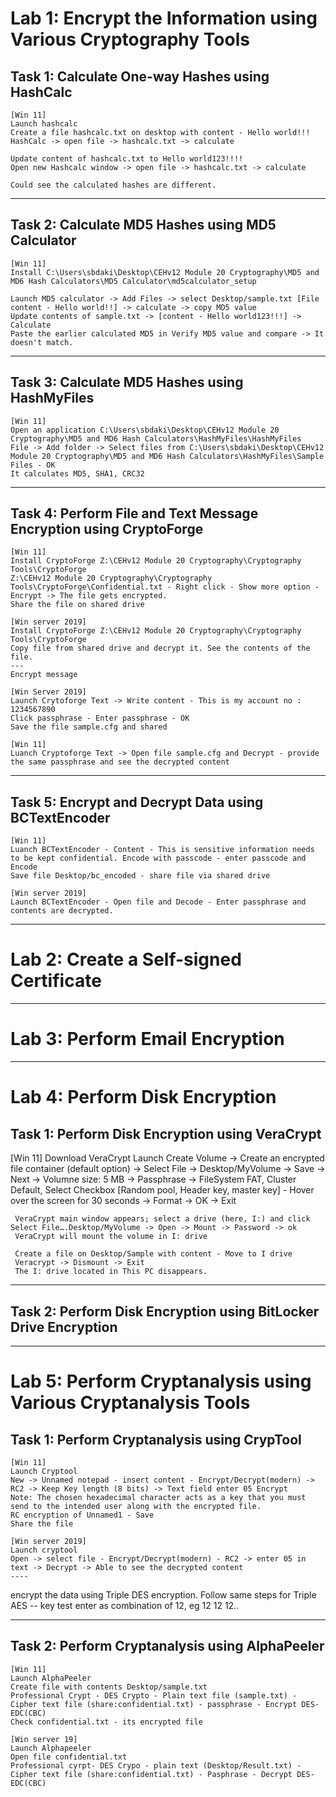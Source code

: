 # Lab 1: Encrypt the Information using Various Cryptography Tools

## Task 1: Calculate One-way Hashes using HashCalc

	[Win 11]
	Launch hashcalc
	Create a file hashcalc.txt on desktop with content - Hello world!!!
	HashCalc -> open file -> hashcalc.txt -> calculate
	
	Update content of hashcalc.txt to Hello world123!!!!
	Open new Hashcalc window -> open file -> hashcalc.txt -> calculate
	
	Could see the calculated hashes are different.
---
## Task 2: Calculate MD5 Hashes using MD5 Calculator

	[Win 11]
	Install C:\Users\sbdaki\Desktop\CEHv12 Module 20 Cryptography\MD5 and MD6 Hash Calculators\MD5 Calculator\md5calculator_setup

	Launch MD5 calculator -> Add Files -> select Desktop/sample.txt [File content - Hello world!!] -> calculate -> copy MD5 value
	Update contents of sample.txt -> [content - Hello world123!!!] -> Calculate 
	Paste the earlier calculated MD5 in Verify MD5 value and compare -> It doesn't match.
---
## Task 3: Calculate MD5 Hashes using HashMyFiles

	[Win 11]
	Open an application C:\Users\sbdaki\Desktop\CEHv12 Module 20 Cryptography\MD5 and MD6 Hash Calculators\HashMyFiles\HashMyFiles
	File -> Add folder -> Select files from C:\Users\sbdaki\Desktop\CEHv12 Module 20 Cryptography\MD5 and MD6 Hash Calculators\HashMyFiles\Sample Files - OK
	It calculates MD5, SHA1, CRC32
---
## Task 4: Perform File and Text Message Encryption using CryptoForge

	[Win 11]
	Install CryptoForge Z:\CEHv12 Module 20 Cryptography\Cryptography Tools\CryptoForge
	Z:\CEHv12 Module 20 Cryptography\Cryptography Tools\CryptoForge\Confidential.txt - Right click - Show more option - Encrypt -> The file gets encrypted.
	Share the file on shared drive
	
	[Win server 2019]
	Install CryptoForge Z:\CEHv12 Module 20 Cryptography\Cryptography Tools\CryptoForge
	Copy file from shared drive and decrypt it. See the contents of the file.
	---
	Encrypt message 
	
	[Win Server 2019]
	Launch Crytoforge Text -> Write content - This is my account no : 1234567890
	Click passphrase - Enter passphrase - OK
	Save the file sample.cfg and shared 
	
	[Win 11]
	Luanch Cryptoforge Text -> Open file sample.cfg and Decrypt - provide the same passphrase and see the decrypted content
---
## Task 5: Encrypt and Decrypt Data using BCTextEncoder

	[Win 11]
	Luanch BCTextEncoder - Content - This is sensitive information needs to be kept confidential. Encode with passcode - enter passcode and Encode
	Save file Desktop/bc_encoded - share file via shared drive
	
	[Win server 2019]
	Launch BCTextEncoder - Open file and Decode - Enter passphrase and contents are decrypted.
---
# Lab 2: Create a Self-signed Certificate
---
# Lab 3: Perform Email Encryption
---
# Lab 4: Perform Disk Encryption
## Task 1: Perform Disk Encryption using VeraCrypt
[Win 11]
Download VeraCrypt
Launch
Create Volume -> Create an encrypted file container (default option) -> Select File -> Desktop/MyVolume -> Save -> Next -> Volumne size: 5 MB -> Passphrase -> FileSystem FAT, Cluster Default, Select Checkbox [Random pool, Header key, master key] - Hover over the screen for 30 seconds -> Format -> OK -> Exit

	 VeraCrypt main window appears; select a drive (here, I:) and click Select File….Desktop/MyVolume -> Open -> Mount -> Password -> ok
	 VeraCrypt will mount the volume in I: drive
	
	 Create a file on Desktop/Sample with content - Move to I drive
	 Veracrypt -> Dismount -> Exit
	 The I: drive located in This PC disappears.
---
## Task 2: Perform Disk Encryption using BitLocker Drive Encryption
---
# Lab 5: Perform Cryptanalysis using Various Cryptanalysis Tools
## Task 1: Perform Cryptanalysis using CrypTool
	[Win 11]
	Launch Cryptool
	New -> Unnamed notepad - insert content - Encrypt/Decrypt(modern) -> RC2 -> Keep Key length (8 bits) -> Text field enter 05 Encrypt
	Note: The chosen hexadecimal character acts as a key that you must send to the intended user along with the encrypted file.
	RC encryption of Unnamed1 - Save 
	Share the file 
	
	[Win server 2019]
	Launch cryptool
	Open -> select file - Encrypt/Decrypt(modern) - RC2 -> enter 05 in text -> Decrypt -> Able to see the decrypted content
	----
encrypt the data using Triple DES encryption.
Follow same steps for Triple AES -- key test enter as combination of 12, eg 12 12 12..

---
## Task 2: Perform Cryptanalysis using AlphaPeeler
	[Win 11]
	Launch AlphaPeeler
	Create file with contents Desktop/sample.txt
	Professional Crypt - DES Crypto - Plain text file (sample.txt) - Cipher text file (share:confidential.txt) - passphrase - Encrypt DES-EDC(CBC)
	Check confidential.txt - its encrypted file
	
	[Win server 19]
	Launch Alphapeeler
	Open file confidential.txt
	Professional cyrpt- DES Crypo - plain text (Desktop/Result.txt) - Cipher text file (share:confidential.txt) - Pasphrase - Decrypt DES-EDC(CBC)
